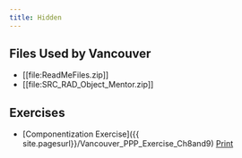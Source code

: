 ```yaml
---
title: Hidden
---
```

## Files Used by Vancouver
* [[file:ReadMeFiles.zip]] 
* [[file:SRC_RAD_Object_Mentor.zip]]

## Exercises
* [Componentization Exercise]({{ site.pagesurl}}/Vancouver_PPP_Exercise_Ch8and9) [Print](http://schuchert.wikispaces.com/ComponentizationExercisePrintable?f=print)


